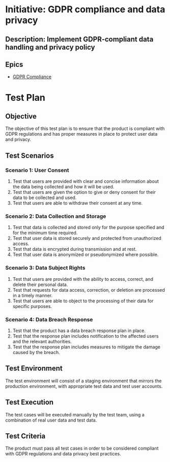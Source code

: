 # Initiative: GDPR compliance and data privacy
## Description: Implement GDPR-compliant data handling and privacy policy
## Epics
* [GDPR Compliance](../../theme_1/initiatives/epics/epic_GDPR_compliance.md)

# Test Plan
## Objective
The objective of this test plan is to ensure that the product is compliant with GDPR regulations and has proper measures in place to protect user data and privacy.

## Test Scenarios

### Scenario 1: User Consent
1. Test that users are provided with clear and concise information about the data being collected and how it will be used.
2. Test that users are given the option to give or deny consent for their data to be collected and used.
3. Test that users are able to withdraw their consent at any time.

### Scenario 2: Data Collection and Storage
1. Test that data is collected and stored only for the purpose specified and for the minimum time required.
2. Test that user data is stored securely and protected from unauthorized access.
3. Test that data is encrypted during transmission and at rest.
4. Test that user data is anonymized or pseudonymized where possible.

### Scenario 3: Data Subject Rights
1. Test that users are provided with the ability to access, correct, and delete their personal data.
2. Test that requests for data access, correction, or deletion are processed in a timely manner.
3. Test that users are able to object to the processing of their data for specific purposes.

### Scenario 4: Data Breach Response
1. Test that the product has a data breach response plan in place.
2. Test that the response plan includes notification to the affected users and the relevant authorities.
3. Test that the response plan includes measures to mitigate the damage caused by the breach.

## Test Environment
The test environment will consist of a staging environment that mirrors the production environment, with appropriate test data and test user accounts.

## Test Execution
The test cases will be executed manually by the test team, using a combination of real user data and test data.

## Test Criteria
The product must pass all test cases in order to be considered compliant with GDPR regulations and data privacy best practices.